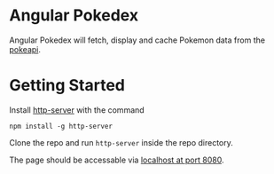 # Angular Pokedex

Angular Pokedex will fetch, display and cache Pokemon data from the [pokeapi](https://pokeapi.co/). 

# Getting Started

Install [http-server](https://pokeapi.co/) with the command 

```shell
npm install -g http-server
```

Clone the repo and run `http-server` inside the repo directory.  

The page should be accessable via [localhost at port 8080](http://localhost:8080).
